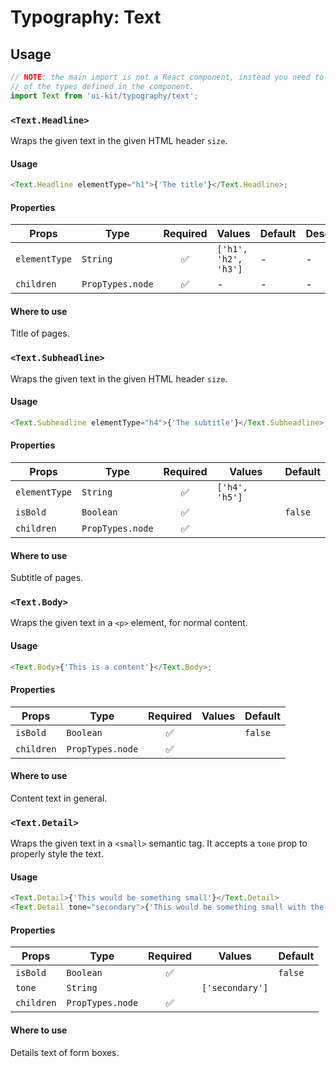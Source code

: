 # Typography: Text

## Usage

```js
// NOTE: the main import is not a React component, instead you need to use one
// of the types defined in the component.
import Text from 'ui-kit/typography/text';
```

### `<Text.Headline>`

Wraps the given text in the given HTML header `size`.

#### Usage

```js
<Text.Headline elementType="h1">{'The title'}</Text.Headline>;
```

#### Properties

| Props         | Type             | Required | Values               | Default | Description |
| ------------- | ---------------- | :------: | -------------------- | ------- | ----------- |
| `elementType` | `String`         |    ✅    | `['h1', 'h2', 'h3']` | -       | -           |
| `children`    | `PropTypes.node` |    ✅    | -                    | -       | -           |

#### Where to use

Title of pages.

### `<Text.Subheadline>`

Wraps the given text in the given HTML header `size`.

#### Usage

```js
<Text.Subheadline elementType="h4">{'The subtitle'}</Text.Subheadline>;
```

#### Properties

| Props         | Type             | Required | Values         | Default |
| ------------- | ---------------- | :------: | -------------- | ------- |
| `elementType` | `String`         |    ✅    | `['h4', 'h5']` |         |
| `isBold`      | `Boolean`        |    ✅    |                | `false` |
| `children`    | `PropTypes.node` |    ✅    |                |         |

#### Where to use

Subtitle of pages.

### `<Text.Body>`

Wraps the given text in a `<p>` element, for normal content.

#### Usage

```js
<Text.Body>{'This is a content'}</Text.Body>;
```

#### Properties

| Props      | Type             | Required | Values | Default |
| ---------- | ---------------- | :------: | ------ | ------- |
| `isBold`   | `Boolean`        |    ✅    |        | `false` |
| `children` | `PropTypes.node` |    ✅    |        |         |

#### Where to use

Content text in general.

### `<Text.Detail>`

Wraps the given text in a `<small>` semantic tag. It accepts a `tone` prop to
properly style the text.

#### Usage

```js
<Text.Detail>{'This would be something small'}</Text.Detail>
<Text.Detail tone="secondary">{'This would be something small with the secondary tone applied'}</Text.Detail>
```

#### Properties

| Props      | Type             | Required | Values          | Default |
| ---------- | ---------------- | :------: | --------------- | ------- |
| `isBold`   | `Boolean`        |    ✅    |                 | `false` |
| `tone`     | `String`         |          | `['secondary']` |         |
| `children` | `PropTypes.node` |    ✅    |                 |         |

#### Where to use

Details text of form boxes.
